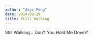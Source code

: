 ```yaml
---
author: "Jeyi Feng"
date: 2014-09-28
title: Still Walking
---
```


Still Walking... Don't You Hold Me Down?